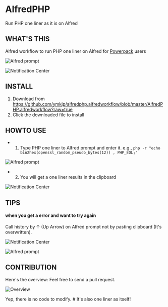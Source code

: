 AlfredPHP
========================

Run PHP one liner as it is on Alfred


## WHAT'S THIS
Alfred workflow to run PHP one liner on Alfred for [Powerpack](http://www.alfredapp.com/powerpack/) users

![Alfred prompt](https://dl.dropboxusercontent.com/u/6998388/img/Screenshot%202014-07-11%2003.41.56.png "php --version")

![Notification Center](https://dl.dropboxusercontent.com/u/6998388/img/Screenshot%202014-07-11%2003.42.00.png "Copied to Clipboard")


## INSTALL

1. Download from https://github.com/ymkjp/alfredphp.alfredworkflow/blob/master/AlfredPHP.alfredworkflow?raw=true
2. Click the downloaded file to install


## HOWTO USE

* 1. Type PHP one liner to Alfred prompt and enter it. e.g., `php -r "echo bin2hex(openssl_random_pseudo_bytes(12)) , PHP_EOL;"`

![Alfred prompt](https://dl.dropboxusercontent.com/u/6998388/img/Screenshot%202014-07-11%2004.01.40.png "Type one liner to Alfred prompt")

* 2. You will get a one liner results in the clipboard

![Notification Center](https://dl.dropboxusercontent.com/u/6998388/img/Screenshot%202014-07-11%2004.01.43.png "It will be copied")


## TIPS

#### when you get a error and want to try again
Call history by ↑ (Up Arrow) on Alfred prompt not by pasting clipboard (It's overwritten).

![Notification Center](https://dl.dropboxusercontent.com/u/6998388/img/Screenshot%202014-07-11%2004.27.02.png "When error occured")

![Alfred prompt](https://dl.dropboxusercontent.com/u/6998388/img/Screenshot%202014-07-11%2004.30.05.png "When error occured")


## CONTRIBUTION

Here's the overview: Feel free to send a pull request.

![Overview](https://dl.dropboxusercontent.com/u/6998388/img/Screenshot%202014-07-11%2004.06.03.png "So simple")


Yep, there is no code to modify.  # It's also one liner as itself!

